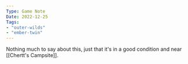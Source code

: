 ```yaml
---
Type: Game Note
Date: 2022-12-25
Tags:
- "outer-wilds"
- "ember-twin"
---
```

Nothing much to say about this, just that it's in a good condition and near [[Chertt's Campsite]].